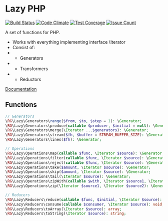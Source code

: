 # Lazy PHP
[![Build Status](https://travis-ci.org/pldin601/php-lazy.svg?branch=master)](https://travis-ci.org/pldin601/php-lazy)
[![Code Climate](https://codeclimate.com/github/pldin601/php-lazy/badges/gpa.svg)](https://codeclimate.com/github/pldin601/php-lazy)
[![Test Coverage](https://codeclimate.com/github/pldin601/php-lazy/badges/coverage.svg)](https://codeclimate.com/github/pldin601/php-lazy/coverage)
[![Issue Count](https://codeclimate.com/github/pldin601/php-lazy/badges/issue_count.svg)](https://codeclimate.com/github/pldin601/php-lazy)

A set of functions for PHP.

* Works with everything implementing interface \Iterator
* Consist of:
* - Generators
* - Transformers
* - Reductors

[Documentation](http://github.com/pldin601/php-lazy/wiki/)

## Functions
```php
// Generators
\RG\Lazy\Generators\range($from, $to, $step = 1): \Generator;
\RG\Lazy\Generators\produce(callable $producer, $initial = null): \Generator;
\RG\Lazy\Generators\merge(\Iterator ...$generators): \Generator;
\RG\Lazy\Generators\stream($fh, $buffer = STREAM_BUFFER_SIZE): \Generator;
\RG\Lazy\Generators\lines($fh): \Generator;

// Operations
\RG\Lazy\Operations\map(callable $func, \Iterator $source): \Generator;
\RG\Lazy\Operations\filter(callable $func, \Iterator $source): \Generator;
\RG\Lazy\Operations\reject(callable $func, \Iterator $source): \Generator;
\RG\Lazy\Operations\take($amount, \Iterator $source): \Generator;
\RG\Lazy\Operations\skip($amount, \Iterator $source): \Generator;
\RG\Lazy\Operations\tail(\Iterator $source): \Generator;
\RG\Lazy\Operations\zipWith(callable $with, \Iterator $source1, \Iterator $source2): \Generator;
\RG\Lazy\Operations\zip(\Iterator $source1, \Iterator $source2): \Generator;

// Reducers
\RG\Lazy\Reducers\reduce(callable $func, $initial, \Iterator $source): mixed;
\RG\Lazy\Reducers\consume(callable $consumer, \Iterator $source): void;
\RG\Lazy\Reducers\toArray(\Iterator $source): array;
\RG\Lazy\Reducers\toString(\Iterator $source): string;
```
